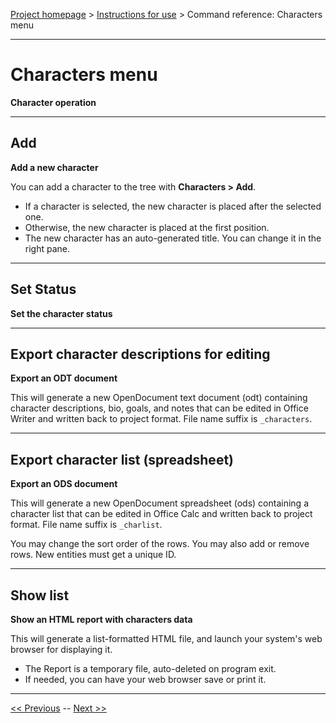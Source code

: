 [Project homepage](../index) > [Instructions for use](../usage) > Command reference: Characters menu

--- 

# Characters menu 

**Character operation**

--- 

## Add

**Add a new character**

You can add a character to the tree with **Characters > Add**.

- If a character is selected, the new character is placed after the selected one.
- Otherwise, the new character is placed at the first position.   
- The new character has an auto-generated title. You can change it in the right pane.

--- 

## Set Status

**Set the character status**

--- 

## Export character descriptions for editing 

**Export an ODT document**

This will generate a new OpenDocument text document (odt) containing
character descriptions, bio, goals, and notes that can be edited in Office
Writer and written back to project format. File name suffix is
`_characters`.

--- 

## Export character list (spreadsheet) 

**Export an ODS document**

This will generate a new OpenDocument spreadsheet (ods) containing a
character list that can be edited in Office Calc and written back to
project format. File name suffix is `_charlist`.

You may change the sort order of the rows. You may also add or remove
rows. New entities must get a unique ID.

--- 

## Show list

**Show an HTML report with characters data**

This will generate a list-formatted HTML file, and launch your system's web browser for displaying it. 

- The Report is a temporary file, auto-deleted on program exit.
- If needed, you can have your web browser save or print it.

---

[<< Previous](scene_menu) -- [Next >>](locations_menu)